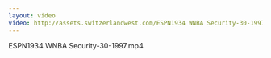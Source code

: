 ```yaml
---
layout: video
video: http://assets.switzerlandwest.com/ESPN1934 WNBA Security-30-1997.mp4
---
```

ESPN1934 WNBA Security-30-1997.mp4
